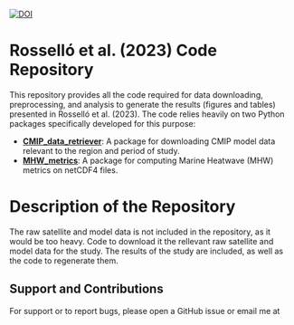 
[![DOI](https://zenodo.org/badge/637936104.svg)](https://zenodo.org/badge/latestdoi/637936104)

# Rosselló et al. (2023) Code Repository

This repository provides all the code required for data downloading, preprocessing, and analysis to generate the results (figures and tables) presented in Rosselló et al. (2023). The code relies heavily on two Python packages specifically developed for this purpose:

- [**CMIP_data_retriever**](https://github.com/canagrisa/CMIP_data_retriever): A package for downloading CMIP model data relevant to the region and period of study.
- [**MHW_metrics**](https://github.com/canagrisa/MHW_metrics): A package for computing Marine Heatwave (MHW) metrics on netCDF4 files.


# Description of the Repository


The raw satellite and model data is not included in the repository, as it would be too heavy. Code to download it the rellevant raw satellite and model data for the study. The results of the study are included, as well as the code to regenerate them.  

## Support and Contributions

For support or to report bugs, please open a GitHub issue or email me at 


